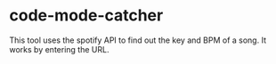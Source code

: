# code-mode-catcher
This tool uses the spotify API to find out the key and BPM of a song. It works by entering the URL.
